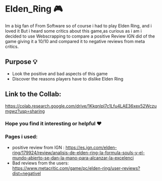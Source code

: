 # Elden_Ring 🎮

Im a big fan of From Software so of course i had to play Elden Ring, and i loved it But i heard some critics about this game,as curious as i am i decided to use Webscrapping to compare a positive Review IGN did of the game giving it a 10/10 and compared it to negative reviews from meta critics.

## Purpose 💡
* Look the positive and bad aspects of this game
* Discover the reasons players have to dislike Elden Ring

## Link to the Collab:
https://colab.research.google.com/drive/1Kkqnlpl7c1Lfu4LAE36xex52Wczumgwz?usp=sharing

###  Hope you find it interesting or helpful ❤

### Pages i used:
* positive review from IGN : https://es.ign.com/elden-ring/179924/review/analisis-de-elden-ring-la-formula-souls-y-el-mundo-abierto-se-dan-la-mano-para-alcanzar-la-excelenci
* Bad reviews from the users: https://www.metacritic.com/game/pc/elden-ring/user-reviews?dist=negativel
